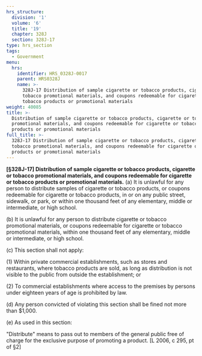```yaml
---
hrs_structure:
  division: '1'
  volume: '6'
  title: '19'
  chapter: 328J
  section: 328J-17
type: hrs_section
tags:
  - Government
menu:
  hrs:
    identifier: HRS_0328J-0017
    parent: HRS0328J
    name: >-
      328J-17 Distribution of sample cigarette or tobacco products, cigarette or
      tobacco promotional materials, and coupons redeemable for cigarette or
      tobacco products or promotional materials
weight: 40085
title: >-
  Distribution of sample cigarette or tobacco products, cigarette or tobacco
  promotional materials, and coupons redeemable for cigarette or tobacco
  products or promotional materials
full_title: >-
  328J-17 Distribution of sample cigarette or tobacco products, cigarette or
  tobacco promotional materials, and coupons redeemable for cigarette or tobacco
  products or promotional materials
---
```

**[§328J-17] Distribution of sample cigarette or tobacco products, cigarette or tobacco promotional materials, and coupons redeemable for cigarette or tobacco products or promotional materials.** (a) It is unlawful for any person to distribute samples of cigarette or tobacco products, or coupons redeemable for cigarette or tobacco products, in or on any public street, sidewalk, or park, or within one thousand feet of any elementary, middle or intermediate, or high school.

(b) It is unlawful for any person to distribute cigarette or tobacco promotional materials, or coupons redeemable for cigarette or tobacco promotional materials, within one thousand feet of any elementary, middle or intermediate, or high school.

(c) This section shall not apply:

(1) Within private commercial establishments, such as stores and restaurants, where tobacco products are sold, as long as distribution is not visible to the public from outside the establishment; or

(2) To commercial establishments where access to the premises by persons under eighteen years of age is prohibited by law.

(d) Any person convicted of violating this section shall be fined not more than $1,000.

(e) As used in this section:

"Distribute" means to pass out to members of the general public free of charge for the exclusive purpose of promoting a product. [L 2006, c 295, pt of §2]